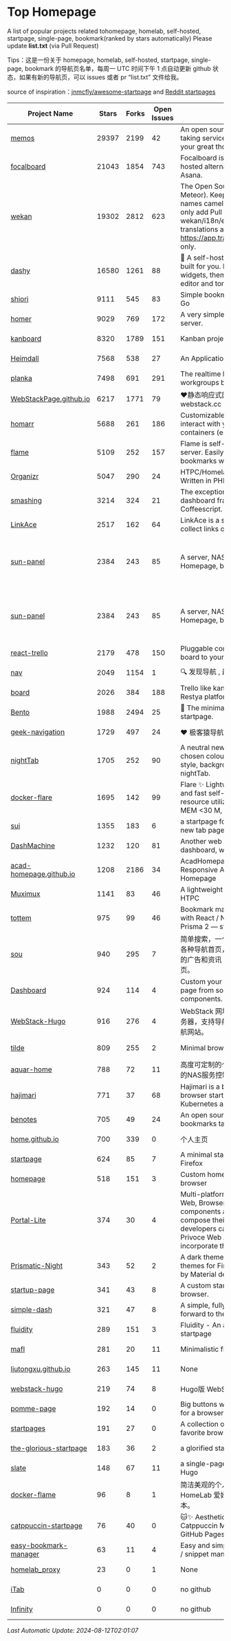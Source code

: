 # Top Homepage
A list of popular projects related tohomepage, homelab, self-hosted, startpage, single-page, bookmark(ranked by stars automatically)
Please update **list.txt** (via Pull Request)

Tips：这是一份关于 homepage, homelab, self-hosted, startpage, single-page, bookmark 的导航页名单，每周一 UTC 时间下午 1 点自动更新 github 状态，如果有新的导航页，可以 issues 或者 pr “list.txt” 文件给我。

source of inspiration：[jnmcfly/awesome-startpage](https://github.com/jnmcfly/awesome-startpage) and [Reddit startpages](https://www.reddit.com/r/startpages/)

| Project Name | Stars | Forks | Open Issues | Description | Last Commit |
| ------------ | ----- | ----- | ----------- | ----------- | ----------- |
| [memos](https://github.com/usememos/memos) | 29397 | 2199 | 42 | An open source, lightweight note-taking service. Easily capture and share your great thoughts. | 2024-08-08 15:45:26 |
| [focalboard](https://github.com/mattermost/focalboard) | 21043 | 1854 | 743 | Focalboard is an open source, self-hosted alternative to Trello, Notion, and Asana. | 2024-08-07 11:33:06 |
| [wekan](https://github.com/wekan/wekan) | 19302 | 2812 | 623 | The Open Source kanban (built with Meteor). Keep variable/table/field names camelCase. For translations, only add Pull Request changes to wekan/i18n/en.i18n.json , other translations are done at https://app.transifex.com/wekan/wekan only. | 2024-08-11 16:15:15 |
| [dashy](https://github.com/Lissy93/dashy) | 16580 | 1261 | 88 | 🚀 A self-hostable personal dashboard built for you. Includes status-checking, widgets, themes, icon packs, a UI editor and tons more! | 2024-08-11 01:28:22 |
| [shiori](https://github.com/go-shiori/shiori) | 9111 | 545 | 83 | Simple bookmark manager built with Go | 2024-07-12 17:23:03 |
| [homer](https://github.com/bastienwirtz/homer) | 9029 | 769 | 172 | A very simple static homepage for your server. | 2024-07-16 11:48:04 |
| [kanboard](https://github.com/kanboard/kanboard) | 8320 | 1789 | 151 | Kanban project management software | 2024-07-29 23:04:57 |
| [Heimdall](https://github.com/linuxserver/Heimdall) | 7568 | 538 | 27 | An Application dashboard and launcher | 2024-03-31 20:40:31 |
| [planka](https://github.com/plankanban/planka) | 7498 | 691 | 291 | The realtime kanban board for workgroups built with React and Redux. | 2024-07-26 18:51:59 |
| [WebStackPage.github.io](https://github.com/WebStackPage/WebStackPage.github.io) | 6217 | 1771 | 79 | ❤️静态响应式网址导航网站 - webstack.cc | 2023-11-30 15:41:09 |
| [homarr](https://github.com/ajnart/homarr) | 5688 | 261 | 186 | Customizable browser's home page to interact with your homeserver's Docker containers (e.g. Sonarr/Radarr) | 2024-08-08 18:59:55 |
| [flame](https://github.com/pawelmalak/flame) | 5109 | 252 | 157 | Flame is self-hosted startpage for your server. Easily manage your apps and bookmarks with built-in editors. | 2023-07-23 12:51:23 |
| [Organizr](https://github.com/causefx/Organizr) | 5047 | 290 | 24 | HTPC/Homelab Services Organizer - Written in PHP | 2024-04-16 13:55:35 |
| [smashing](https://github.com/Smashing/smashing) | 3214 | 324 | 21 | The exceptionally handsome dashboard framework in Ruby and Coffeescript. | 2023-03-10 21:09:18 |
| [LinkAce](https://github.com/Kovah/LinkAce) | 2517 | 162 | 64 | LinkAce is a self-hosted archive to collect links of your favorite websites. | 2024-07-17 13:40:43 |
| [sun-panel](https://github.com/hslr-s/sun-panel) | 2384 | 243 | 85 | A server, NAS navigation panel, Homepage, browser homepage. | 一个服务器、NAS导航面板、Homepage、浏览器首页。 | 2024-04-26 05:40:58 |
| [sun-panel](https://github.com/hslr-s/sun-panel) | 2384 | 243 | 85 | A server, NAS navigation panel, Homepage, browser homepage. | 一个服务器、NAS导航面板、Homepage、浏览器首页。 | 2024-04-26 05:40:58 |
| [react-trello](https://github.com/rcdexta/react-trello) | 2179 | 478 | 150 | Pluggable components to add a kanban board to your application | 2023-03-15 07:01:12 |
| [nav](https://github.com/xjh22222228/nav) | 2049 | 1154 | 1 | 🔍 发现导航 , 最强轻量级导航网站 | 2024-08-09 06:39:52 |
| [board](https://github.com/RestyaPlatform/board) | 2026 | 384 | 188 | Trello like kanban board. Based on Restya platform. | 2022-03-12 10:24:19 |
| [Bento](https://github.com/migueravila/Bento) | 1988 | 2494 | 25 | 🍱 The minimalist, elegant and hackable startpage. | 2022-12-22 14:42:28 |
| [geek-navigation](https://github.com/geekape/geek-navigation) | 1729 | 497 | 24 | ❤️ 极客猿导航－独立开发者的导航站！ | 2021-09-29 08:02:06 |
| [nightTab](https://github.com/zombieFox/nightTab) | 1705 | 252 | 90 | A neutral new tab page accented with a chosen colour. Customise the layout, style, background and bookmarks with nightTab. | 2024-08-10 11:21:56 |
| [docker-flare](https://github.com/soulteary/docker-flare) | 1695 | 142 | 99 | Flare ✨ Lightweight, high performance and fast self-hosted navigation pages, resource utilization rate is <1% CPU, MEM <30 M, Docker Image < 10M | 2024-01-06 03:31:22 |
| [sui](https://github.com/jeroenpardon/sui) | 1355 | 183 | 6 | a startpage for your server and / or new tab page | 2022-02-12 01:46:27 |
| [DashMachine](https://github.com/rmountjoy92/DashMachine) | 1232 | 120 | 81 | Another web application bookmark dashboard, with fun features. | 2020-09-22 11:42:23 |
| [acad-homepage.github.io](https://github.com/RayeRen/acad-homepage.github.io) | 1208 | 2186 | 34 | AcadHomepage: A Modern and Responsive Academic Personal Homepage | 2023-03-26 14:05:15 |
| [Muximux](https://github.com/mescon/Muximux) | 1141 | 83 | 46 | A lightweight way to manage your HTPC | 2022-05-03 14:12:45 |
| [tottem](https://github.com/poulainv/tottem) | 975 | 99 | 46 | Bookmark manager on steroid built with React / NextJs / Apollo Tools / Prisma 2 — styled with TailwindCSS 🌱🎺 | 2020-05-13 14:19:21 |
| [sou](https://github.com/5iux/sou) | 940 | 295 | 7 | 简单搜索，一个简单的前端界面。用惯了各种导航首页，满屏幕尽是各种不厌其烦的广告和资讯；尝试自己写个自己的主页。 | 2021-08-02 14:31:55 |
| [Dashboard](https://github.com/leon-kfd/Dashboard) | 924 | 114 | 4 | Custom your personal browser start page from some configurable components. | 2024-08-02 03:18:24 |
| [WebStack-Hugo](https://github.com/shenweiyan/WebStack-Hugo) | 916 | 276 | 4 | WebStack 网址导航 Hugo 主题，无需服务器，支持导航一键配置的纯静态网址导航网站。 | 2024-07-31 02:36:31 |
| [tilde](https://github.com/xvvvyz/tilde) | 809 | 255 | 2 | Minimal browser startpage. | 2024-07-23 21:42:37 |
| [aquar-home](https://github.com/firemakergk/aquar-home) | 788 | 72 | 11 | 高度可定制的个人Home页，同时是强大的NAS服务控制台。 | 2023-04-24 07:35:35 |
| [hajimari](https://github.com/toboshii/hajimari) | 771 | 37 | 68 | Hajimari is a beautiful & customizable browser startpage/dashboard with Kubernetes application discovery. | 2023-05-25 01:21:11 |
| [benotes](https://github.com/fr0tt/benotes) | 705 | 49 | 24 | An open source self hosted notes and bookmarks taking web app. | 2023-11-04 13:35:30 |
| [home.github.io](https://github.com/dmego/home.github.io) | 700 | 339 | 0 | 个人主页 | 2024-08-11 02:08:20 |
| [startpage](https://github.com/deepjyoti30/startpage) | 624 | 85 | 7 | A minimal starpage for Chrome and Firefox | 2023-02-01 08:41:08 |
| [homepage](https://github.com/Jaredk3nt/homepage) | 518 | 151 | 3 | Custom homepage for use locally in browser | 2022-09-02 00:34:55 |
| [Portal-Lite](https://github.com/Privoce/Portal-Lite) | 374 | 30 | 4 | Multi-platform Personalized Portal: Web, Browser Extension. All components are web apps--users can compose their own Portal freely, and developers can contribute to the Privoce Web App library to easily incorporate their web app to our Portal. | 2022-11-04 08:14:50 |
| [Prismatic-Night](https://github.com/3r3bu5x9/Prismatic-Night) | 343 | 52 | 2 | A dark themed startpage and dark themes for Firefox and Linux inspired by Material design and Adapta. | 2021-03-24 11:53:07 |
| [startup-page](https://github.com/timothypholmes/startup-page) | 341 | 43 | 8 | A custom startup page for your browser.  | 2024-02-14 21:14:22 |
| [simple-dash](https://github.com/kutyla-philipp/simple-dash) | 321 | 47 | 8 | A simple, fully responsive Dashboard to forward to the services of your choice! | 2019-10-10 13:02:37 |
| [fluidity](https://github.com/PrettyCoffee/fluidity) | 289 | 151 | 3 | Fluidity - An accordion based startpage | 2023-08-04 21:31:04 |
| [mafl](https://github.com/hywax/mafl) | 281 | 20 | 11 | Minimalistic flexible homepage | 2024-08-11 02:05:14 |
| [liutongxu.github.io](https://github.com/liutongxu/liutongxu.github.io) | 263 | 145 | 11 | None | 2023-09-15 14:11:29 |
| [webstack-hugo](https://github.com/iplaycode/webstack-hugo) | 219 | 74 | 8 | Hugo版 WebStack 主题 Demo | 2022-11-14 05:29:28 |
| [pomme-page](https://github.com/kikiklang/pomme-page) | 192 | 14 | 0 | Big buttons with easy click startpage for a browser.  | 2022-03-03 00:06:50 |
| [startpages](https://github.com/grtcdr/startpages) | 191 | 27 | 0 | A collection of startpages for your favorite browser. | 2022-01-02 11:41:04 |
| [the-glorious-startpage](https://github.com/eromatiya/the-glorious-startpage) | 183 | 36 | 2 | a glorified startpage | 2020-08-18 03:50:09 |
| [slate](https://github.com/gesquive/slate) | 148 | 67 | 11 | a single-page speed-dial theme for Hugo | 2021-07-02 03:24:02 |
| [docker-flame](https://github.com/soulteary/docker-flame) | 96 | 8 | 1 | 简洁美观的个人启动页，适用于 HomeLab 爱好者的中文化的自部署版本。 | 2022-01-30 12:31:25 |
| [catppuccin-startpage](https://github.com/pivoshenko/catppuccin-startpage) | 76 | 40 | 0 | 🐱✨ Aesthetic and clean startpage in Catppuccin Mocha style, hosted on GitHub Pages | 2024-07-06 11:34:30 |
| [easy-bookmark-manager](https://github.com/devimust/easy-bookmark-manager) | 63 | 11 | 4 | Easy and simple self-hosted bookmark / snippet management tool. | 2018-05-05 00:31:43 |
| [homelab_proxy](https://github.com/JmzTaylor/homelab_proxy) | 23 | 0 | 1 | None | 2021-06-07 15:25:56 |
| [iTab](https://www.itab.link/) | 0 | 0 | 0 | no github | 2006-01-02 03:04:05 |
| [Infinity](https://en.infinitynewtab.com/) | 0 | 0 | 0 | no github | 2006-01-02 03:04:05 |

*Last Automatic Update: 2024-08-12T02:01:07*